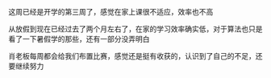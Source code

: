 这周已经是开学的第三周了，感觉在家上课很不适应，效率也不高

从放假到现在已经过去了两个月左右了，在家的学习效率确实低，对于算法也只是看了一下暑假学的那些，还有一部分没弄明白

肖老板每周都会给我们布置比赛，感觉还是挺有收获的，认识到了自己的不足，还要继续努力